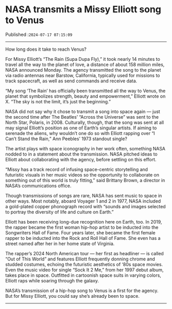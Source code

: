 # NASA transmits a Missy Elliott song to Venus

Published :`2024-07-17 07:15:09`

---

How long does it take to reach Venus?

For Missy Elliott’s “The Rain (Supa Dupa Fly),” it took nearly 14 minutes to travel all the way to the planet of love, a distance of about 158 million miles, NASA announced Monday. The agency transmitted the song to the planet via radio antennas near Barstow, California, typically used for missions to track spacecraft, as well as send commands and receive data.

“My song ‘The Rain’ has officially been transmitted all the way to Venus, the planet that symbolizes strength, beauty and empowerment,” Elliott wrote on X. “The sky is not the limit, it’s just the beginning.”

NASA did not say why it chose to transmit a song into space again — just the second time after The Beatles’ “Across the Universe” was sent to the North Star, Polaris, in 2008. Culturally, though, that the song was sent at all may signal Elliott’s position as one of Earth’s singular artists. If aiming to serenade the aliens, why wouldn’t one do so with Elliott rapping over “I Can’t Stand the Rain,” Ann Peebles’ 1973 standout single?

The artist plays with space iconography in her work often, something NASA nodded to in a statement about the transmission. NASA pitched ideas to Elliott about collaborating with the agency, before settling on this effort.

“Missy has a track record of infusing space-centric storytelling and futuristic visuals in her music videos so the opportunity to collaborate on something out of this world is truly fitting,” said Brittany Brown, a director in NASA’s communications office.

Though transmissions of songs are rare, NASA has sent music to space in other ways. Most notably, aboard Voyager 1 and 2 in 1977, NASA included a gold-plated copper phonograph record with “sounds and images selected to portray the diversity of life and culture on Earth.”

Elliott has been receiving long-due recognition here on Earth, too. In 2019, the rapper became the first woman hip-hop artist to be inducted into the Songwriters Hall of Fame. Four years later, she became the first female rapper to be inducted into the Rock and Roll Hall of Fame. She even has a street named after her in her home state of Virginia.

The rapper’s 2024 North American tour — her first as headliner — is called “Out of This World” and features Elliott frequently donning chrome and studded costumes, echoing the futuristic aesthetics of ‘80s space movies. Even the music video for single “Sock It 2 Me,” from her 1997 debut album, takes place in space. Outfitted in cartoonish space suits in varying colors, Elliott raps while soaring through the galaxy.

NASA’s transmission of a hip-hop song to Venus is a first for the agency. But for Missy Elliott, you could say she’s already been to space.

---

